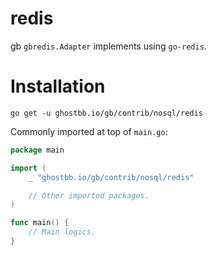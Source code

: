 # redis
gb `gbredis.Adapter` implements using `go-redis`.

# Installation
```
go get -u ghostbb.io/gb/contrib/nosql/redis
```

Commonly imported at top of `main.go`:
```go
package main

import (
	_ "ghostbb.io/gb/contrib/nosql/redis"

	// Other imported packages.
)

func main() {
	// Main logics.
}
```
